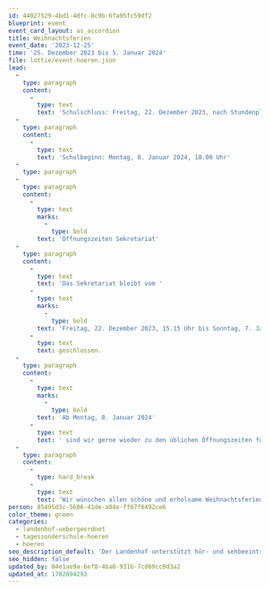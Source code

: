 ```yaml
---
id: 44027529-4bd1-4dfc-8c9b-6fa95fc59df2
blueprint: event
event_card_layout: as_accordion
title: Weihnachtsferien
event_date: '2023-12-25'
time: '25. Dezember 2023 bis 5. Januar 2024'
file: lottie/event-hoeren.json
lead:
  -
    type: paragraph
    content:
      -
        type: text
        text: 'Schulschluss: Freitag, 22. Dezember 2023, nach Stundenplan, spätestens um 15.00 Uhr'
  -
    type: paragraph
    content:
      -
        type: text
        text: 'Schulbeginn: Montag, 8. Januar 2024, 10.00 Uhr'
  -
    type: paragraph
  -
    type: paragraph
    content:
      -
        type: text
        marks:
          -
            type: bold
        text: 'Öffnungszeiten Sekretariat'
  -
    type: paragraph
    content:
      -
        type: text
        text: 'Das Sekretariat bleibt vom '
      -
        type: text
        marks:
          -
            type: bold
        text: 'Freitag, 22. Dezember 2023, 15.15 Uhr bis Sonntag, 7. Januar 2024 '
      -
        type: text
        text: geschlossen.
  -
    type: paragraph
    content:
      -
        type: text
        marks:
          -
            type: bold
        text: 'Ab Montag, 8. Januar 2024'
      -
        type: text
        text: ' sind wir gerne wieder zu den üblichen Öffnungszeiten für Sie da.'
  -
    type: paragraph
    content:
      -
        type: hard_break
      -
        type: text
        text: 'Wir wünschen allen schöne und erholsame Weihnachtsferien!'
person: 85495d3c-5606-41de-a04e-ff67f6492ce6
color_theme: green
categories:
  - landenhof-uebergeordnet
  - tagessonderschule-hoeren
  - hoeren
seo_description_default: 'Der Landenhof unterstützt hör- und sehbeeinträchtigte Kinder & Jugendliche in ihrem selbstbestimmten Leben durch Förderung ihrer Fähigkeiten & Entwicklung'
seo_hidden: false
updated_by: 04e1ae9a-6ef8-4ba0-931b-7cd69cc0d3a2
updated_at: 1702894293
---
```

